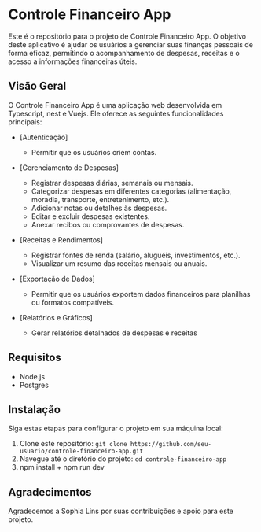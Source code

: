 # Controle Financeiro App

Este é o repositório para o projeto de Controle Financeiro App. O objetivo deste aplicativo é ajudar os usuários a gerenciar suas finanças pessoais de forma eficaz, permitindo o acompanhamento de despesas, receitas e o acesso a informações financeiras úteis.

## Visão Geral

O Controle Financeiro App é uma aplicação web desenvolvida em Typescript, nest e Vuejs. Ele oferece as seguintes funcionalidades principais:

- [Autenticação]
    - Permitir que os usuários criem contas.

- [Gerenciamento de Despesas]
    - Registrar despesas diárias, semanais ou mensais.
    - Categorizar despesas em diferentes categorias (alimentação, moradia, transporte, entretenimento, etc.).
    - Adicionar notas ou detalhes às despesas.
    - Editar e excluir despesas existentes.
    - Anexar recibos ou comprovantes de despesas.

- [Receitas e Rendimentos]
    - Registrar fontes de renda (salário, aluguéis, investimentos, etc.).
    - Visualizar um resumo das receitas mensais ou anuais.

- [Exportação de Dados]
    - Permitir que os usuários exportem dados financeiros para planilhas ou formatos compatíveis.

- [Relatórios e Gráficos]
    - Gerar relatórios detalhados de despesas e receitas

## Requisitos

- Node.js
- Postgres

## Instalação

Siga estas etapas para configurar o projeto em sua máquina local:

1. Clone este repositório: `git clone https://github.com/seu-usuario/controle-financeiro-app.git`
2. Navegue até o diretório do projeto: `cd controle-financeiro-app`
3. npm install + npm run dev

## Agradecimentos

Agradecemos a Sophia Lins por suas contribuições e apoio para este projeto.
